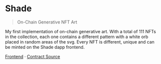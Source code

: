 # Shade

> On-Chain Generative NFT Art

My first implementation of on-chain generative art. With a total of 111 NFTs in the collection, each one contains a different pattern with a white orb placed in random areas of the svg. Every NFT is different, unique and can be minted on the Shade dapp frontend.

[Frontend](https://github.com/wdphan/shade) · [Contract Source](src/Shade.sol)
